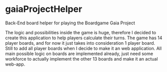 # gaiaProjectHelper
Back-End board helper for playing the Boardgame Gaia Project

The logic and possibilities inside the game is huge, therefore I decided to create this application to help players calculate their turns.
The game has 14 player boards, and for now it just takes into consideration 1 player board.  
Still to add all player boards when I decide to make it an web application. All main possible logic on boards are implemented already, just need some workforce to actually implement the other 13 boards and make it an actual web-app.

